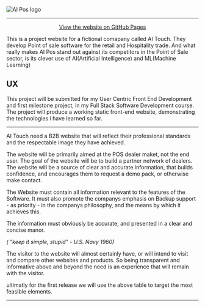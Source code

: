 ![AI Pos logo](https://github.com/Mr-Smyth/ai-touch/blob/master/assets/images/ai-logo.PNG "Site logo")

---











<div align="center">

[View the website on GitHub Pages](https://github.com/)
</div>


This is a project website for a fictional comapany called AI Touch. They develop Point of sale software for the retail and Hospitality trade.
And what really makes AI Pos stand out against its competitors in the Point of Sale sector, is its clever use of AI(Artificial Intelligence) and ML(Machine Learning)


## UX


This project will be submitted for my User Centric Front End Development and first milestone project, in my Full Stack Software Development course. The project will produce a working static front-end website, demonstrating the technologies i have learned so far.

---

AI Touch need a B2B website that will reflect their professional standards and the respectable image they have achieved.

The website will be primarily aimed at the POS dealer maket, not the end user.
The goal of the website will be to build a partner network of dealers. The website will be a source of clear and accurate information, that builds confidence, and encourages them to request a demo pack, or otherwise make contact.

The Website must contain all information relevant to the features of the Software. It must also promote the companys emphasis on Backup support - as priority - in the companys philosophy, and the means by which it achieves this.

The information must obviously be accurate, and presented in a clear and concise manor.

_( "keep it simple, stupid" - U.S. Navy 1960)_

The visitor to the website will almost certainly have, or will intend to visit and compare other websites and products. So being transparent and informative above and beyond the need is an experience that will remain with the visitor.



ultimatly for the first release we will use the above table to target the most feasible elements.

---